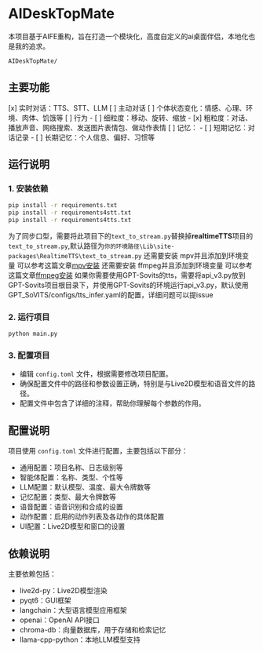 # AIDeskTopMate

本项目基于AIFE重构，旨在打造一个模块化，高度自定义的ai桌面伴侣，本地化也是我的追求。

```bash
AIDeskTopMate/
```

## 主要功能
[x] 实时对话：TTS、STT、LLM
[ ] 主动对话
[ ] 个体状态变化：情感、心理、环境、肉体、饥饿等
[ ] 行为
    - [ ] 细粒度：移动、旋转、缩放
    - [x] 粗粒度：对话、播放声音、网络搜索、发送图片表情包、做动作表情
[ ] 记忆：
    - [ ] 短期记忆：对话记录
    - [ ] 长期记忆：个人信息、偏好、习惯等

## 运行说明
### 1. 安装依赖
```bash
pip install -r requirements.txt
pip install -r requirements4stt.txt
pip install -r requirements4tts.txt
```

为了同步口型，需要将此项目下的`text_to_stream.py`替换掉**realtimeTTS**项目的`text_to_stream.py`,默认路径为`你的环境路径\Lib\site-packages\RealtimeTTS\text_to_stream.py`
还需要安装 mpv并且添加到环境变量
可以参考这篇文章[mpv安装](https://blog.csdn.net/weixin_44578029/article/details/130568037)
还需要安装 ffmpeg并且添加到环境变量
可以参考这篇文章[ffmpeg安装](https://blog.csdn.net/m0_47449768/article/details/130102406)
如果你需要使用GPT-Sovits的tts，需要将api_v3.py放到GPT-Sovits项目根目录下，并使用GPT-Sovits的环境运行api_v3.py，默认使用GPT_SoVITS/configs/tts_infer.yaml的配置，详细问题可以提issue

### 2. 运行项目
```bash
python main.py
```
### 3. 配置项目
  - 编辑 `config.toml` 文件，根据需要修改项目配置。
  - 确保配置文件中的路径和参数设置正确，特别是与Live2D模型和语音文件的路径。
  - 配置文件中包含了详细的注释，帮助你理解每个参数的作用。

## 配置说明

项目使用 `config.toml` 文件进行配置，主要包括以下部分：

- 通用配置：项目名称、日志级别等
- 智能体配置：名称、类型、个性等
- LLM配置：默认模型、温度、最大令牌数等
- 记忆配置：类型、最大令牌数等
- 语音配置：语音识别和合成的设置
- 动作配置：启用的动作列表及各动作的具体配置
- UI配置：Live2D模型和窗口的设置

## 依赖说明

主要依赖包括：

- live2d-py：Live2D模型渲染
- pyqt6：GUI框架
- langchain：大型语言模型应用框架
- openai：OpenAI API接口
- chroma-db：向量数据库，用于存储和检索记忆
- llama-cpp-python：本地LLM模型支持



